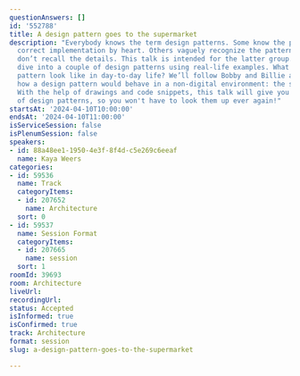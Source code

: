 ```yaml
---
questionAnswers: []
id: '552788'
title: A design pattern goes to the supermarket
description: "Everybody knows the term design patterns. Some know the patterns and
  correct implementation by heart. Others vaguely recognize the pattern names but
  don’t recall the details. This talk is intended for the latter group. \r\n\r\nI’ll
  dive into a couple of design patterns using real-life examples. What would a design
  pattern look like in day-to-day life? We’ll follow Bobby and Billie and discover
  how a design pattern would behave in a non-digital environment: the supermarket!
  With the help of drawings and code snippets, this talk will give you a solid understanding
  of design patterns, so you won't have to look them up ever again!"
startsAt: '2024-04-10T10:00:00'
endsAt: '2024-04-10T11:00:00'
isServiceSession: false
isPlenumSession: false
speakers:
- id: 88a48ee1-1950-4e3f-8f4d-c5e269c6eeaf
  name: Kaya Weers
categories:
- id: 59536
  name: Track
  categoryItems:
  - id: 207652
    name: Architecture
  sort: 0
- id: 59537
  name: Session Format
  categoryItems:
  - id: 207665
    name: session
  sort: 1
roomId: 39693
room: Architecture
liveUrl: 
recordingUrl: 
status: Accepted
isInformed: true
isConfirmed: true
track: Architecture
format: session
slug: a-design-pattern-goes-to-the-supermarket

---
```

